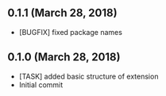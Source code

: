 ## 0.1.1 (March 28, 2018)
  - [BUGFIX] fixed package names

## 0.1.0 (March 28, 2018)
  - [TASK] added basic structure of extension
  - Initial commit

